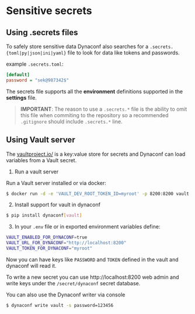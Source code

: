 # Sensitive secrets

## Using .secrets files

To safely store sensitive data Dynaconf also searches for a `.secrets.{toml|py|json|ini|yaml}` file to look for data like tokens and passwords.

example `.secrets.toml`:

```ini
[default]
password = "sek@987342$"
```

The secrets file supports all the **environment** definitions supported in the **settings** file.

> **IMPORTANT**: The reason to use a `.secrets.*` file is the ability to omit this file when commiting to the repository so a recommended `.gitignore` should include `.secrets.*` line.

## Using Vault server

The [vaultproject.io/](https://www.vaultproject.io/) is a key:value store for secrets and Dynaconf can load
variables from a Vault secret.

1. Run a vault server

Run a Vault server installed or via docker:

```bash
$ docker run -d -e 'VAULT_DEV_ROOT_TOKEN_ID=myroot' -p 8200:8200 vault
```

2. Install support for vault in dynaconf

```bash
$ pip install dynaconf[vault]
```

3. In your `.env` file or in exported environment variables define:

```bash
VAULT_ENABLED_FOR_DYNACONF=true
VAULT_URL_FOR_DYNACONF="http://localhost:8200"
VAULT_TOKEN_FOR_DYNACONF="myroot"
```

Now you can have keys like `PASSWORD` and `TOKEN` defined in the vault and
dynaconf will read it.

To write a new secret you can use http://localhost:8200 web admin and write keys
under the `/secret/dynaconf` secret database.

You can also use the Dynaconf writer via console

```bash
$ dynaconf write vault -s password=123456
```
